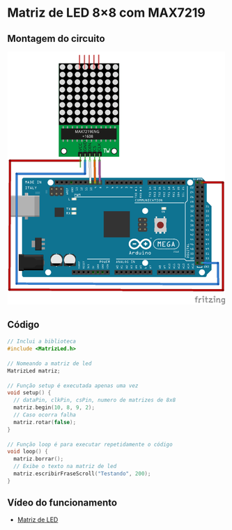 # Matriz de LED 8×8 com MAX7219

## Montagem do circuito

<img src = "matriz.png" alt = "Circuito mmatriz" width = 500 />

## Código

```C
// Inclui a biblioteca
#include <MatrizLed.h>

// Nomeando a matriz de led
MatrizLed matriz;

// Função setup é executada apenas uma vez
void setup() {
  // dataPin, clkPin, csPin, numero de matrizes de 8x8
  matriz.begin(10, 8, 9, 2); 
  // Caso ocorra falha
  matriz.rotar(false); 
}

// Função loop é para executar repetidamente o código
void loop() {
  matriz.borrar();
  // Exibe o texto na matriz de led
  matriz.escribirFraseScroll("Testando", 200); 
}
```

## Vídeo do funcionamento 
- [Matriz de LED](https://youtu.be/By8FwmsfYa4)
